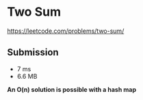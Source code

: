 # Two Sum

https://leetcode.com/problems/two-sum/

## Submission

* 7 ms
* 6.6 MB

**An O(n) solution is possible with a hash map**
